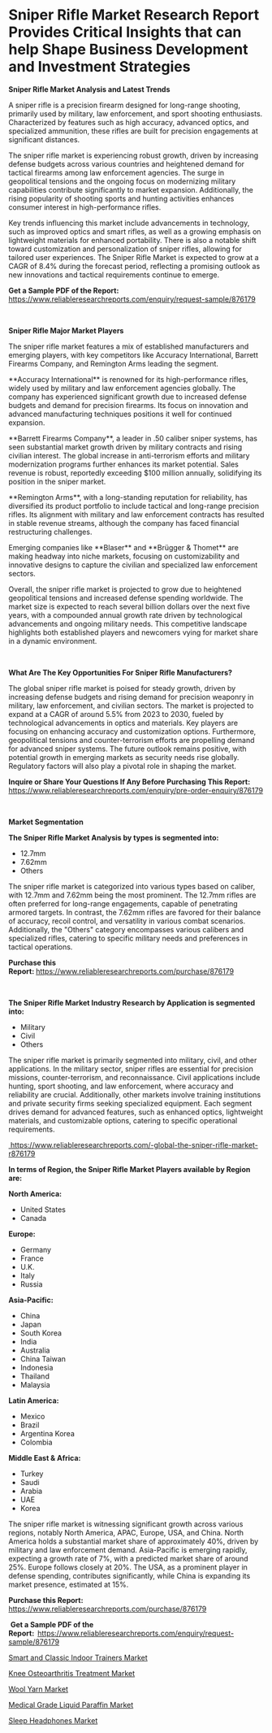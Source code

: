 <p><h1>Sniper Rifle Market Research Report Provides Critical Insights that can help Shape Business Development and Investment Strategies</h1></p><p><strong>Sniper Rifle Market Analysis and Latest Trends</strong></p>
<p><p>A sniper rifle is a precision firearm designed for long-range shooting, primarily used by military, law enforcement, and sport shooting enthusiasts. Characterized by features such as high accuracy, advanced optics, and specialized ammunition, these rifles are built for precision engagements at significant distances.</p><p>The sniper rifle market is experiencing robust growth, driven by increasing defense budgets across various countries and heightened demand for tactical firearms among law enforcement agencies. The surge in geopolitical tensions and the ongoing focus on modernizing military capabilities contribute significantly to market expansion. Additionally, the rising popularity of shooting sports and hunting activities enhances consumer interest in high-performance rifles.</p><p>Key trends influencing this market include advancements in technology, such as improved optics and smart rifles, as well as a growing emphasis on lightweight materials for enhanced portability. There is also a notable shift toward customization and personalization of sniper rifles, allowing for tailored user experiences. The Sniper Rifle Market is expected to grow at a CAGR of 8.4% during the forecast period, reflecting a promising outlook as new innovations and tactical requirements continue to emerge.</p></p>
<p><strong>Get a Sample PDF of the Report:&nbsp;</strong> <a href="https://www.reliableresearchreports.com/enquiry/request-sample/876179?utm_campaign=114&utm_medium=2&utm_source=Github&utm_content=ia&utm_term=03122024&utm_id=sniper-rifle">https://www.reliableresearchreports.com/enquiry/request-sample/876179</a></p>
<p>&nbsp;</p>
<p><strong>Sniper Rifle Major Market Players</strong></p>
<p><p>The sniper rifle market features a mix of established manufacturers and emerging players, with key competitors like Accuracy International, Barrett Firearms Company, and Remington Arms leading the segment. </p><p>**Accuracy International** is renowned for its high-performance rifles, widely used by military and law enforcement agencies globally. The company has experienced significant growth due to increased defense budgets and demand for precision firearms. Its focus on innovation and advanced manufacturing techniques positions it well for continued expansion.</p><p>**Barrett Firearms Company**, a leader in .50 caliber sniper systems, has seen substantial market growth driven by military contracts and rising civilian interest. The global increase in anti-terrorism efforts and military modernization programs further enhances its market potential. Sales revenue is robust, reportedly exceeding $100 million annually, solidifying its position in the sniper market.</p><p>**Remington Arms**, with a long-standing reputation for reliability, has diversified its product portfolio to include tactical and long-range precision rifles. Its alignment with military and law enforcement contracts has resulted in stable revenue streams, although the company has faced financial restructuring challenges. </p><p>Emerging companies like **Blaser** and **Brügger & Thomet** are making headway into niche markets, focusing on customizability and innovative designs to capture the civilian and specialized law enforcement sectors.</p><p>Overall, the sniper rifle market is projected to grow due to heightened geopolitical tensions and increased defense spending worldwide. The market size is expected to reach several billion dollars over the next five years, with a compounded annual growth rate driven by technological advancements and ongoing military needs. This competitive landscape highlights both established players and newcomers vying for market share in a dynamic environment.</p></p>
<p>&nbsp;</p>
<p><strong>What Are The Key Opportunities For Sniper Rifle Manufacturers?</strong></p>
<p><p>The global sniper rifle market is poised for steady growth, driven by increasing defense budgets and rising demand for precision weaponry in military, law enforcement, and civilian sectors. The market is projected to expand at a CAGR of around 5.5% from 2023 to 2030, fueled by technological advancements in optics and materials. Key players are focusing on enhancing accuracy and customization options. Furthermore, geopolitical tensions and counter-terrorism efforts are propelling demand for advanced sniper systems. The future outlook remains positive, with potential growth in emerging markets as security needs rise globally. Regulatory factors will also play a pivotal role in shaping the market.</p></p>
<p><strong>Inquire or Share Your Questions If Any Before Purchasing This Report:</strong> <a href="https://www.reliableresearchreports.com/enquiry/pre-order-enquiry/876179?utm_campaign=114&utm_medium=2&utm_source=Github&utm_content=ia&utm_term=03122024&utm_id=sniper-rifle">https://www.reliableresearchreports.com/enquiry/pre-order-enquiry/876179</a></p>
<p>&nbsp;</p>
<p><strong>Market Segmentation</strong></p>
<p><strong>The Sniper Rifle Market Analysis by types is segmented into:</strong></p>
<p><ul><li>12.7mm</li><li>7.62mm</li><li>Others</li></ul></p>
<p><p>The sniper rifle market is categorized into various types based on caliber, with 12.7mm and 7.62mm being the most prominent. The 12.7mm rifles are often preferred for long-range engagements, capable of penetrating armored targets. In contrast, the 7.62mm rifles are favored for their balance of accuracy, recoil control, and versatility in various combat scenarios. Additionally, the "Others" category encompasses various calibers and specialized rifles, catering to specific military needs and preferences in tactical operations.</p></p>
<p><strong>Purchase this Report:&nbsp;</strong><a href="https://www.reliableresearchreports.com/purchase/876179?utm_campaign=114&utm_medium=2&utm_source=Github&utm_content=ia&utm_term=03122024&utm_id=sniper-rifle">https://www.reliableresearchreports.com/purchase/876179</a></p>
<p>&nbsp;</p>
<p><strong>The Sniper Rifle Market Industry Research by Application is segmented into:</strong></p>
<p><ul><li>Military</li><li>Civil</li><li>Others</li></ul></p>
<p><p>The sniper rifle market is primarily segmented into military, civil, and other applications. In the military sector, sniper rifles are essential for precision missions, counter-terrorism, and reconnaissance. Civil applications include hunting, sport shooting, and law enforcement, where accuracy and reliability are crucial. Additionally, other markets involve training institutions and private security firms seeking specialized equipment. Each segment drives demand for advanced features, such as enhanced optics, lightweight materials, and customizable options, catering to specific operational requirements.</p></p>
<p><a href="https://www.reliableresearchreports.com/-global-the-sniper-rifle-market-r876179?utm_campaign=114&utm_medium=2&utm_source=Github&utm_content=ia&utm_term=03122024&utm_id=sniper-rifle">&nbsp;https://www.reliableresearchreports.com/-global-the-sniper-rifle-market-r876179</a></p>
<p><strong>In terms of Region, the Sniper Rifle Market Players available by Region are:</strong></p>
<p>
    <p> <strong> North America: </strong>
        <ul>
            <li>United States</li>
            <li>Canada</li>
        </ul>
        </p> 
    <p> <strong> Europe: </strong>
        <ul>
            <li>Germany</li>
            <li>France</li>
            <li>U.K.</li>
            <li>Italy</li>
            <li>Russia</li>
        </ul>
        </p> 
    <p> <strong> Asia-Pacific: </strong>
        <ul>
            <li>China</li>
            <li>Japan</li>
            <li>South Korea</li>
            <li>India</li>
            <li>Australia</li>
            <li>China Taiwan</li>
            <li>Indonesia</li>
            <li>Thailand</li>
            <li>Malaysia</li>
        </ul>
        </p> 
    <p> <strong> Latin America: </strong>
        <ul>
            <li>Mexico</li>
            <li>Brazil</li>
            <li>Argentina Korea</li>
            <li>Colombia</li>
        </ul>
        </p> 
    <p> <strong> Middle East & Africa: </strong>
        <ul>
            <li>Turkey</li>
            <li>Saudi</li>
            <li>Arabia</li>
            <li>UAE</li>
            <li>Korea</li>
        </ul>
    </p>
    </p>
<p><p>The sniper rifle market is witnessing significant growth across various regions, notably North America, APAC, Europe, USA, and China. North America holds a substantial market share of approximately 40%, driven by military and law enforcement demand. Asia-Pacific is emerging rapidly, expecting a growth rate of 7%, with a predicted market share of around 25%. Europe follows closely at 20%. The USA, as a prominent player in defense spending, contributes significantly, while China is expanding its market presence, estimated at 15%.</p></p>
<p><strong>Purchase this Report: </strong><a href="https://www.reliableresearchreports.com/purchase/876179?utm_campaign=114&utm_medium=2&utm_source=Github&utm_content=ia&utm_term=03122024&utm_id=sniper-rifle">https://www.reliableresearchreports.com/purchase/876179</a></p>
<p>&nbsp;<strong>Get a Sample PDF of the Report:&nbsp;&nbsp;</strong><a href="https://www.reliableresearchreports.com/enquiry/request-sample/876179?utm_campaign=114&utm_medium=2&utm_source=Github&utm_content=ia&utm_term=03122024&utm_id=sniper-rifle">https://www.reliableresearchreports.com/enquiry/request-sample/876179</a></p>
<p><strong></strong></p>
<p><p><a href="https://github.com/rahu1506/Market-Research-Report-List-6/blob/main/smart-and-classic-indoor-trainers-market.md?utm_campaign=114&utm_medium=2&utm_source=Github&utm_content=ia&utm_term=03122024&utm_id=sniper-rifle">Smart and Classic Indoor Trainers Market</a></p><p><a href="https://www.linkedin.com/pulse/knee-osteoarthritis-treatment-market-evaluation-leading-players-2hq6f?utm_campaign=114&utm_medium=2&utm_source=Github&utm_content=ia&utm_term=03122024&utm_id=sniper-rifle">Knee Osteoarthritis Treatment Market</a></p><p><a href="https://www.linkedin.com/pulse/global-wool-yarn-market-trends-insights-growth-opportunities-oakjf?utm_campaign=114&utm_medium=2&utm_source=Github&utm_content=ia&utm_term=03122024&utm_id=sniper-rifle">Wool Yarn Market</a></p><p><a href="https://issuu.com/reportprime-2/docs/medical-grade-liquid-paraffin-market-size-2030.ppt?utm_campaign=114&utm_medium=2&utm_source=Github&utm_content=ia&utm_term=03122024&utm_id=sniper-rifle">Medical Grade Liquid Paraffin Market</a></p><p><a href="https://github.com/FassouRP/Market-Research-Report-List-6/blob/main/sleep-headphones-market.md?utm_campaign=114&utm_medium=2&utm_source=Github&utm_content=ia&utm_term=03122024&utm_id=sniper-rifle">Sleep Headphones Market</a></p></p>